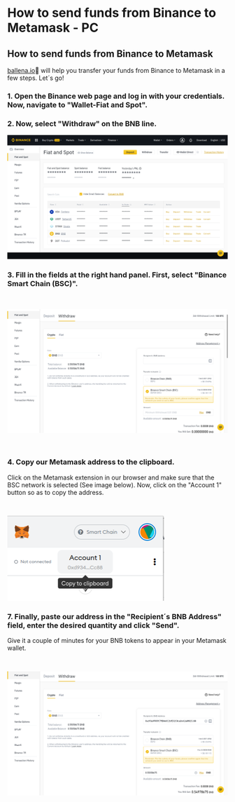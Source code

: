 # How to send funds from Binance to Metamask - PC

## How to send funds from Binance to Metamask

[ballena.io](https://ballena.io/)🐋 will help you transfer your funds from Binance to Metamask in a few steps. Let´s go!



### 1. Open the Binance web page and log in with your credentials. Now, navigate to "Wallet-Fiat and Spot".

### 

### ​2. Now, select "Withdraw" on the BNB line.



![](../../.gitbook/assets/enviarbnb0.png)

### 

### 3. Fill in the fields at the right hand panel. First, select "Binance Smart Chain \(BSC\)".

​​

![](../../.gitbook/assets/enviarbnb1.png)



​

### 4. Copy our Metamask address to the clipboard.

Click on the Metamask extension in our browser and make sure that the BSC network is selected \(See image below\). Now, click on the "Account 1" button so as to copy the address.

​

![](../../.gitbook/assets/enviarbnb2.png)

### 

### 7. Finally, paste our address in the "Recipient´s BNB Address" field, enter the desired quantity and click "Send".

Give it a couple of minutes for your BNB tokens to appear in your Metamask wallet. 

​​

![](../../.gitbook/assets/enviarbnb3.png)





